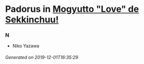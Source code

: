 # Padorus in [Mogyutto "Love" de Sekkinchuu!](https://myanimelist.net/anime/12637/Mogyutto_Love_de_Sekkinchuu)

### N
* Niko Yazawa

###### Generated on 2019-12-01T16:35:29
